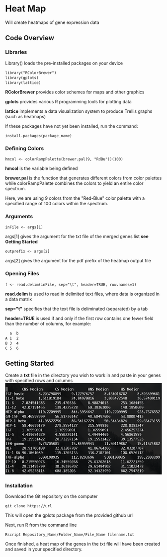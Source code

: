 # Heat Map

Will create heatmaps of gene expression data

## Code Overview

### Libraries
Library() loads the pre-installed packages on your device
```
library("RColorBrewer")
library(gplots)
library(lattice)
```
**RColorBrewer** provides color schemes for maps and other graphics

**gplots** provides various R programming tools for plotting data

**lattice** implements a data visualization system to produce Trellis graphs (such as heatmaps)

If these packages have not yet been installed, run the command:
```
install.packages(package_name)
```
### Defining Colors
```
hmcol <- colorRampPalette(brewer.pal(9, "RdBu"))(100)
```
**hmcol** is the variable being defined

**brewer.pal** is the function that generates different colors from color palettes while colorRampPalette combines the colors to yield an entire color spectrum. 

Here, we are using 9 colors from the "Red-Blue" color palette with a specified range of 100 colors within the spectrum. 

### Arguments
```
inFile <- args[1]
```
args[1] gives the argument for the txt file of the merged genes list **see Getting Started**
```
outprefix <- args[2]
```
args[2] gives the argument for the pdf prefix of the heatmap output file  


### Opening Files

```
f <- read.delim(inFile, sep="\t", header=TRUE, row.names=1)
```
**read.delim** is used to read in delimited text files, where data is organized in a data matrix

**sep="t"** specifies that the text file is deliminated (separated) by a tab

**header=TRUE** is used if and only if the first row contains one fewer field than the number of columns, for example:
```
  a  b 
A 1  2 
B 3  4 
C 5  6 

```


## Getting Started

Create a **txt** file in the directory you wish to work in and paste in your genes with specified rows and columns
![image](https://github.com/suhaschandra/Data-Visualization/blob/master/Screen%20Shot%202018-07-12%20at%203.58.52%20PM.png)

### Installation

Download the Git repository on the computer 

```
git clone https://url
```
This will open the gplots package from the provided github url


Next, run R from the command line

```
Rscript Repository_Name/Folder_Name/File_Name filename.txt
```

Once finished, a heat map of the genes in the txt file will have been created and saved in your specified directory.
